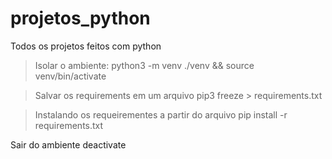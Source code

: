 # projetos_python

Todos os projetos feitos com python

> Isolar o ambiente:
    python3 -m venv ./venv && source venv/bin/activate

> Salvar os requirements em um arquivo
    pip3 freeze > requirements.txt

> Instalando os requeirementes a partir do arquivo
    pip install -r requirements.txt

Sair do ambiente
    deactivate